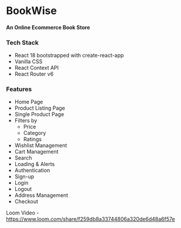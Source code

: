 # BookWise

#### An Online Ecommerce Book Store

### Tech Stack

- React 18 bootstrapped with create-react-app
- Vanilla CSS
- React Context API
- React Router v6

### Features

- Home Page
- Product Listing Page
- Single Product Page
- Filters by
  - Price
  - Category
  - Ratings
- Wishlist Management
- Cart Management
- Search
- Loading & Alerts
- Authentication
- Sign-up
- Login
- Logout
- Address Management
- Checkout


Loom Video - https://www.loom.com/share/f259db8a33744806a320de6d48a6f57e
